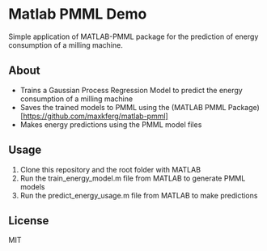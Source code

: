 # Matlab PMML Demo
Simple application of MATLAB-PMML package for the prediction of energy consumption of a milling machine. 

## About
* Trains a Gaussian Process Regression Model to predict the energy consumption of a milling machine
* Saves the trained models to PMML using the (MATLAB PMML Package)[https://github.com/maxkferg/matlab-pmml]
* Makes energy predictions using the PMML model files

## Usage
1. Clone this repository and the root folder with MATLAB
2. Run the train_energy_model.m file from MATLAB to generate PMML models
3. Run the predict_energy_usage.m file from MATLAB to make predictions

## License
MIT
